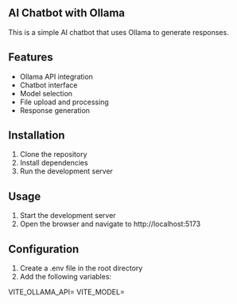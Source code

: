 ## AI Chatbot with Ollama

This is a simple AI chatbot that uses Ollama to generate responses.

## Features

- Ollama API integration
- Chatbot interface
- Model selection
- File upload and processing
- Response generation

## Installation

1. Clone the repository
2. Install dependencies
3. Run the development server

## Usage

1. Start the development server
2. Open the browser and navigate to http://localhost:5173

## Configuration

1. Create a .env file in the root directory
2. Add the following variables:

VITE_OLLAMA_API=
VITE_MODEL=
